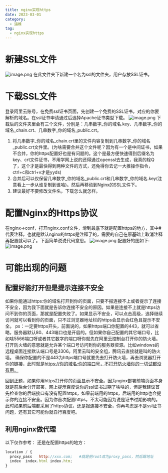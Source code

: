 ```yaml
---
title: nginx实现https
date: 2023-03-01
category:
  - 运维
tag:
  - nginx实现https
---
```


# 新建SSL文件

![image.png](https://cdn.nlark.com/yuque/0/2022/png/26898279/1665364147246-6e63df47-dad3-480e-bad3-9f538abb4dba.png#clientId=ue9019a4d-2b67-4&from=paste&height=259&id=u4a3beaac&name=image.png&originHeight=324&originWidth=968&originalType=binary&ratio=1&rotation=0&showTitle=false&size=26948&status=done&style=none&taskId=u5b73ea5f-9793-4810-8996-943cbd2c9ce&title=&width=774.4)
在此文件夹下新建一个名为ssl的文件夹，用户存放SSL证书。

# 下载SSL文件

登录阿里云账号，在免费ssl证书页面，先创建一个免费的SSL证书，对应的你要解析的域名。在ssl证书申请通过后选择Apache证书类型下载。
![image.png](https://cdn.nlark.com/yuque/0/2022/png/26898279/1665364452374-5728ccb3-6c0f-4fbf-91ef-130157aa848f.png#clientId=ue9019a4d-2b67-4&from=paste&height=404&id=ub5e03ffa&name=image.png&originHeight=505&originWidth=763&originalType=binary&ratio=1&rotation=0&showTitle=false&size=23025&status=done&style=none&taskId=uc9dd2870-e11e-46c5-82fa-4503ddb2d11&title=&width=610.4)
下载后的文件夹里会有三个文件，分别是：几串数字_你的域名.key、几串数字_你的域名_chain.crt、几串数字_你的域名_public.crt。

1. 将几串数字_你的域名_chain.crt里的文件内容复制到几串数字_你的域名_public.crt文件里。(为啥需要合并这个文件呢？因为有一个是中间证书，如果不合并，你的https配置好也是有问题的。这个是最方便快速得到后缀名为key、crt文件证书，不用学网上说的还得通过openssl去生成，我真的栓Q了，这个才是最快得到两种文件的方式，还免得你去记一大推操作指令，ctrl+c和ctrl+v才是yyds)
2. 合并后可以仅保留几串数字_你的域名_public.crt和几串数字_你的域名.key(注意看上一步从谁复制到谁哈)。然后再移动到Nginx的SSL文件下。
3. 建议最好不要修改文件名，下载怎么就怎样。

# 配置Nginx的Https协议

在nginx->conf，打开nginx.conf文件，滑到最底下就是配置https的地方，其中#代表注释，也就是默认nginx的https是注释了的，需要的自己在原基础上取消注释再配置就可以了。下面简单说说代码意思。
![image.png](https://cdn.nlark.com/yuque/0/2022/png/26898279/1665365851849-802ba798-17d7-4148-b282-bf52f23be625.png#clientId=ue9019a4d-2b67-4&from=paste&height=646&id=uc7f5924e&name=image.png&originHeight=646&originWidth=1020&originalType=binary&ratio=1&rotation=0&showTitle=false&size=69061&status=done&style=none&taskId=udfce92de-4c0a-4a23-9c25-121811dfd96&title=&width=1020)
配置好的图如下:
![image.png](https://cdn.nlark.com/yuque/0/2022/png/26898279/1665367596728-d255fa56-00f5-4523-9e96-180deedb851e.png#clientId=ue9019a4d-2b67-4&from=paste&height=497&id=u5358accd&name=image.png&originHeight=497&originWidth=1435&originalType=binary&ratio=1&rotation=0&showTitle=false&size=67390&status=done&style=none&taskId=u1f6018e8-6126-4d27-b6a3-6a38b0f15d6&title=&width=1435)

# 可能出现的问题

## 配置好能打开但是提示连接不安全

如果你能通过https:你的域名打开到你的页面，只要不报连接不上或者提示了连接不安全，因为我下面就是告诉你连接不安全的原因。如果是连接不上就是https访问不到你的页面，那就是配置失败了。如果显示不安全，可以点击高级，选择继续访问就可以看到你的页面，只不过浏览器地址栏的https会显示会红色且提示不安全。
ps：一定要https开头，前面说的，如果https端口你配置的443，就可以省略，服务器默认80、443端口也是开启的。但如果你自己配置的其它端口号，比如啥5566端口呀或者其它数字的端口呀你就先在阿里云控制台打开你的防火墙。打开防火墙的意思就是允许某个端口号访问到你的服务器资源。比如windows的远程桌面连接默认端口号是3306。阿里云叫的安全组，腾讯云直接就是叫的防火墙。
确保你配置的不是443为https端口号就要先去打开防火墙，再去浏览器打开你的链接，此时就是<https://你的域名:你的端口号，不打开防火墙你的一切试都没有用。>

回到正题，如果你用https打开你的页面显示不安全。因为nginx部署前端页面本身就是前后台分开部署，网上提示百度说你的ssl证书过期了啥啥的，但是我建议首先检查你的后端接口有没有配置https，如果前端用的https，后端用的http也会提示你的连接不安全。因为你首次配置https，不太可能因为说是证书过期影响的。
此时如果前后端都采用了https协议，还是报连接不安全，你再考虑是不是ssl证书问题，还有其它可能你就自行百度吧。

## 利用nginx做代理

以下仅作参考：
还是在配置https的地方：

```javascript
location / {
  proxy_pass   http://xxx.com;   #就是把root改为proxy_pass，然后跟地址
  index  index.html index.htm;
}
```
